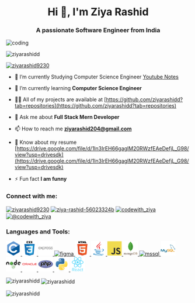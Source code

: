 
<h1 align="center">Hi 👋, I'm Ziya Rashid</h1>
<h3 align="center">A passionate Software Engineer from India</h3>

<img aign="right" alt="coding" width="400" src="https://user-images.githubusercontent.com/55389276/140866485-8fb1c876-9a8f-4d6a-98dc-08c4981eaf70.gif">

<p align="left"> <img src="https://komarev.com/ghpvc/?username=ziyarashidd&label=Profile%20views&color=0e75b6&style=flat" alt="ziyarashidd" /> </p>

<p align="left"> <a href="https://twitter.com/ziyarashid9230" target="blank"><img src="https://img.shields.io/twitter/follow/ziyarashid9230?logo=twitter&style=for-the-badge" alt="ziyarashid9230" /></a> </p>

- 🔭 I’m currently Studying Computer Science Engineer [Youtube Notes](https://youtube-note.vercel.app/)

- 🌱 I’m currently learning **Computer Science Engineer**

- 👨‍💻 All of my projects are available at [https://github.com/ziyarashidd?tab=repositories](https://github.com/ziyarashidd?tab=repositories)

- 💬 Ask me about **Full Stack Mern Developer**

- 📫 How to reach me **ziyarashid204@gmail.com**

- 📄 Know about my resume [https://drive.google.com/file/d/1ln3IrEH66gaglM20RWzfEAeDefjL_G98/view?usp=drivesdk](https://drive.google.com/file/d/1ln3IrEH66gaglM20RWzfEAeDefjL_G98/view?usp=drivesdk)

- ⚡ Fun fact **I am funny**

<h3 align="left">Connect with me:</h3>
<p align="left">
<a href="https://twitter.com/ziyarashid9230" target="blank"><img align="center" src="https://raw.githubusercontent.com/rahuldkjain/github-profile-readme-generator/master/src/images/icons/Social/twitter.svg" alt="ziyarashid9230" height="30" width="40" /></a>
<a href="https://linkedin.com/in/ziya-rashid-56023324b" target="blank"><img align="center" src="https://raw.githubusercontent.com/rahuldkjain/github-profile-readme-generator/master/src/images/icons/Social/linked-in-alt.svg" alt="ziya-rashid-56023324b" height="30" width="40" /></a>
<a href="https://instagram.com/codewith_ziya" target="blank"><img align="center" src="https://raw.githubusercontent.com/rahuldkjain/github-profile-readme-generator/master/src/images/icons/Social/instagram.svg" alt="codewith_ziya" height="30" width="40" /></a>
<a href="https://www.youtube.com/@codewith_ziya" target="blank"><img align="center" src="https://raw.githubusercontent.com/rahuldkjain/github-profile-readme-generator/master/src/images/icons/Social/youtube.svg" alt="@codewith_ziya" height="30" width="40" /></a>
</p>

<h3 align="left">Languages and Tools:</h3>
<p align="left"> <a href="https://www.cprogramming.com/" target="_blank" rel="noreferrer"> <img src="https://raw.githubusercontent.com/devicons/devicon/master/icons/c/c-original.svg" alt="c" width="40" height="40"/> </a> <a href="https://www.w3schools.com/css/" target="_blank" rel="noreferrer"> <img src="https://raw.githubusercontent.com/devicons/devicon/master/icons/css3/css3-original-wordmark.svg" alt="css3" width="40" height="40"/> </a> <a href="https://expressjs.com" target="_blank" rel="noreferrer"> <img src="https://raw.githubusercontent.com/devicons/devicon/master/icons/express/express-original-wordmark.svg" alt="express" width="40" height="40"/> </a> <a href="https://www.figma.com/" target="_blank" rel="noreferrer"> <img src="https://www.vectorlogo.zone/logos/figma/figma-icon.svg" alt="figma" width="40" height="40"/> </a> <a href="https://www.w3.org/html/" target="_blank" rel="noreferrer"> <img src="https://raw.githubusercontent.com/devicons/devicon/master/icons/html5/html5-original-wordmark.svg" alt="html5" width="40" height="40"/> </a> <a href="https://www.java.com" target="_blank" rel="noreferrer"> <img src="https://raw.githubusercontent.com/devicons/devicon/master/icons/java/java-original.svg" alt="java" width="40" height="40"/> </a> <a href="https://developer.mozilla.org/en-US/docs/Web/JavaScript" target="_blank" rel="noreferrer"> <img src="https://raw.githubusercontent.com/devicons/devicon/master/icons/javascript/javascript-original.svg" alt="javascript" width="40" height="40"/> </a> <a href="https://www.mongodb.com/" target="_blank" rel="noreferrer"> <img src="https://raw.githubusercontent.com/devicons/devicon/master/icons/mongodb/mongodb-original-wordmark.svg" alt="mongodb" width="40" height="40"/> </a> <a href="https://www.microsoft.com/en-us/sql-server" target="_blank" rel="noreferrer"> <img src="https://www.svgrepo.com/show/303229/microsoft-sql-server-logo.svg" alt="mssql" width="40" height="40"/> </a> <a href="https://www.mysql.com/" target="_blank" rel="noreferrer"> <img src="https://raw.githubusercontent.com/devicons/devicon/master/icons/mysql/mysql-original-wordmark.svg" alt="mysql" width="40" height="40"/> </a> <a href="https://nodejs.org" target="_blank" rel="noreferrer"> <img src="https://raw.githubusercontent.com/devicons/devicon/master/icons/nodejs/nodejs-original-wordmark.svg" alt="nodejs" width="40" height="40"/> </a> <a href="https://www.oracle.com/" target="_blank" rel="noreferrer"> <img src="https://raw.githubusercontent.com/devicons/devicon/master/icons/oracle/oracle-original.svg" alt="oracle" width="40" height="40"/> </a> <a href="https://www.php.net" target="_blank" rel="noreferrer"> <img src="https://raw.githubusercontent.com/devicons/devicon/master/icons/php/php-original.svg" alt="php" width="40" height="40"/> </a> <a href="https://www.python.org" target="_blank" rel="noreferrer"> <img src="https://raw.githubusercontent.com/devicons/devicon/master/icons/python/python-original.svg" alt="python" width="40" height="40"/> </a> <a href="https://reactjs.org/" target="_blank" rel="noreferrer"> <img src="https://raw.githubusercontent.com/devicons/devicon/master/icons/react/react-original-wordmark.svg" alt="react" width="40" height="40"/> </a> </p>

<p><img align="left" src="https://github-readme-stats.vercel.app/api/top-langs?username=ziyarashidd&show_icons=true&locale=en&layout=compact" alt="ziyarashidd" /></p>

<p>&nbsp;<img align="center" src="https://github-readme-stats.vercel.app/api?username=ziyarashidd&show_icons=true&locale=en" alt="ziyarashidd" /></p>

<p><img align="center" src="https://github-readme-streak-stats.herokuapp.com/?user=ziyarashidd&" alt="ziyarashidd" /></p>
